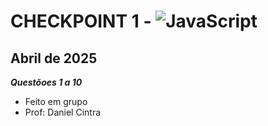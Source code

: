 # CHECKPOINT 1 - ![JavaScript](https://img.shields.io/badge/javascript-%23323330.svg?style=for-the-badge&logo=javascript&logoColor=%23F7DF1E)

## Abril de 2025

_**Questõoes 1 a 10**_
- Feito em grupo
- Prof: Daniel Cintra 
